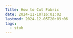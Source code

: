 ```yaml
---
Title: How to Cut Fabric
date: 2024-11-10T16:01:02
lastmod: 2024-12-05T20:09:06
tags:
  - stub
---
```

